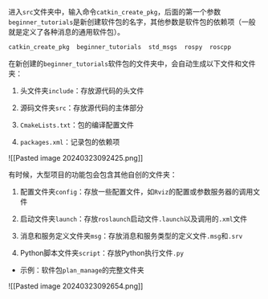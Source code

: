 进入`src`文件夹中，输入命令`catkin_create_pkg`，后面的第一个参数`beginner_tutorials`是新创建软件包的名字，其他参数是软件包的依赖项（一般就是定义了各种消息的通用软件包）。

```bash
catkin_create_pkg  beginner_tutorials  std_msgs  rospy  roscpp
```

在新创建的`beginner_tutorials`软件包的文件夹中，会自动生成以下文件和文件夹：

1. 头文件夹`include`：存放源代码的头文件

2. 源码文件夹`src`：存放源代码的主体部分

3. `CmakeLists.txt`：包的编译配置文件

4. `packages.xml`：记录包的依赖项

![[Pasted image 20240323092425.png]]

有时候，大型项目的功能包会包含其他自创的文件夹：

1. 配置文件夹`config`：存放一些配置文件，如`Rviz`的配置或参数服务器的调用文件

2. 启动文件夹`launch`：存放`roslaunch`启动文件`.launch`以及调用的`.xml`文件

3. 消息和服务定义文件夹`msg`：存放消息和服务类型的定义文件`.msg`和`.srv`

4. Python脚本文件夹`script`：存放Python执行文件`.py`

+ 示例：软件包`plan_manage`的完整文件夹

![[Pasted image 20240323092654.png]]

